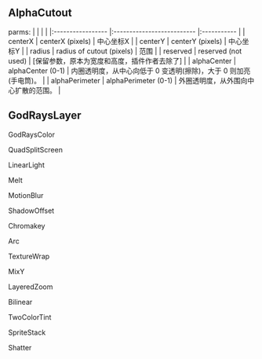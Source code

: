 

## AlphaCutout

parms:
|                   |                            |             |
|:----------------- |:-------------------------- |:----------- |
| centerX           | centerX (pixels)           | 中心坐标X    |
| centerY           | centerY (pixels)           | 中心坐标Y    |
| radius            | radius of cutout (pixels)  | 范围         |
| reserved          | reserved (not used)        | [保留参数，原本为宽度和高度，插件作者去除了]  |
| alphaCenter       | alphaCenter (0-1)          | 内圈透明度，从中心向低于 0 变透明(擦除)，大于 0 则加亮(手电筒)。 |
| alphaPerimeter    | alphaPerimeter (0-1)       | 外圈透明度，从外围向中心扩散的范围。 |



## GodRaysLayer



GodRaysColor

QuadSplitScreen


LinearLight

Melt

MotionBlur

ShadowOffset

Chromakey

Arc

TextureWrap


MixY

LayeredZoom

Bilinear

TwoColorTint

SpriteStack

Shatter
